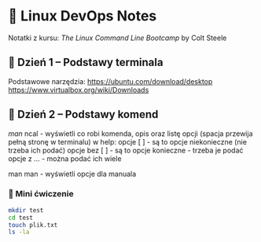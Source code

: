 # 📓 Linux DevOps Notes

Notatki z kursu: *The Linux Command Line Bootcamp* by Colt Steele  

## 📁 Dzień 1 – Podstawy terminala

Podstawowe narzędzia:
https://ubuntu.com/download/desktop
https://www.virtualbox.org/wiki/Downloads

## 📁 Dzień 2 – Podstawy komend
*man* ncal - wyświetli co robi komenda, opis oraz listę opcji (spacja przewija pełną stronę w terminalu)
w help:
opcje  [ ] - są to opcje niekonieczne (nie trzeba ich podać)
opcje bez [ ] - są to opcje konieczne - trzeba je podać
opcje z ... - można podać ich wiele

man man - wyświetli opcje dla manuala 

### 🧪 Mini ćwiczenie
```bash
mkdir test
cd test
touch plik.txt
ls -la
